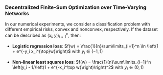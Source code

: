 ### Decentralized Finite-Sum Optimization over Time-Varying Networks


In our numerical experiments, we consider a classification problem with different empirical risks, convex and nonconvex, respectively. If the dataset can be described as $(x_i, y_i)_{i=1}^n$, then:


- **Logistic regression loss**: $f(w) = \frac{1}{n}\sum\limits_{i=1}^n \ln \left(1 + e^{-y_i x_i^{\top}w}\right)$ with $y_i \in (-1, 1)$
  
- **Non-linear least squares loss**: $f(w) = \frac{1}{n}\sum\limits_{i=1}^n \left(y_i - 1/\left(1 + e^{-x_i^\top w}\right)\right)^2$ with $y_i \in (0, 1)$
